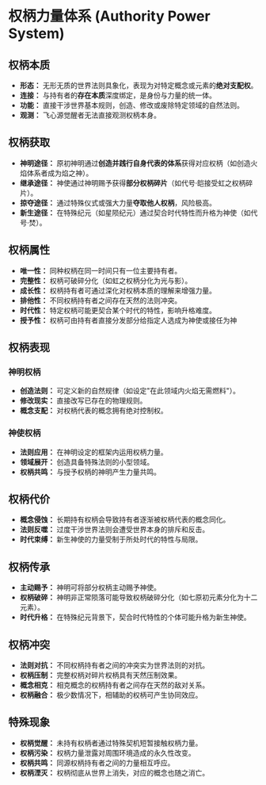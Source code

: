 # 权柄力量体系 (Authority Power System)

## 权柄本质
- **形态：** 无形无质的世界法则具象化，表现为对特定概念或元素的**绝对支配权**。
- **连接：** 与持有者的**存在本质**深度绑定，是身份与力量的统一体。
- **功能：** 直接干涉世界基本规则，创造、修改或废除特定领域的自然法则。
- **观测：** 飞心源觉醒者无法直接观测权柄本身。

## 权柄获取
- **神明途径：** 原初神明通过**创造并践行自身代表的体系**获得对应权柄（如创造火焰体系者成为焰之神）。
- **继承途径：** 神使通过神明赐予获得**部分权柄碎片**（如代号·皑接受虹之权柄碎片）。
- **掠夺途径：** 通过特殊仪式或强大力量**夺取他人权柄**，风险极高。
- **新生途径：** 在特殊纪元（如星陨纪元）通过契合时代特性而升格为神使（如代号·焚）。

## 权柄属性
- **唯一性：** 同种权柄在同一时间只有一位主要持有者。
- **完整性：** 权柄可破碎分化（如虹之权柄分化为光与影）。
- **成长性：** 权柄持有者可通过深化对权柄本质的理解来增强力量。
- **排他性：** 不同权柄持有者之间存在天然的法则冲突。
- **时代性：** 特定权柄可能更契合某个时代的特性，影响升格难度。
- **授予性：** 权柄可由持有者直接分发部分给指定人选成为神使或接任为神

## 权柄表现
### 神明权柄
- **创造法则：** 可定义新的自然规律（如设定"在此领域内火焰无需燃料"）。
- **修改现实：** 直接改写已存在的物理规则。
- **概念支配：** 对权柄代表的概念拥有绝对控制权。

### 神使权柄
- **法则应用：** 在神明设定的框架内运用权柄力量。
- **领域展开：** 创造具备特殊法则的小型领域。
- **权柄共鸣：** 与授予权柄的神明产生力量共鸣。

## 权柄代价
- **概念侵蚀：** 长期持有权柄会导致持有者逐渐被权柄代表的概念同化。
- **法则反噬：** 过度干涉世界法则会遭受世界本身的排斥和反击。
- **时代束缚：** 新生神使的力量受制于所处时代的特性与局限。

## 权柄传承
- **主动赐予：** 神明可将部分权柄主动赐予神使。
- **权柄破碎：** 神明非正常陨落可能导致权柄破碎分化（如七原初元素分化为十二元素）。
- **时代升格：** 在特殊纪元背景下，契合时代特性的个体可能升格为新生神使。

## 权柄冲突
- **法则对抗：** 不同权柄持有者之间的冲突实为世界法则的对抗。
- **权柄压制：** 完整权柄对碎片权柄具有天然压制效果。
- **概念相克：** 相克概念的权柄持有者之间存在天然的敌对关系。
- **权柄融合：** 极少数情况下，相辅助的权柄可产生协同效应。

## 特殊现象
- **权柄觉醒：** 未持有权柄者通过特殊契机短暂接触权柄力量。
- **权柄污染：** 权柄力量泄露对周围环境造成的永久性改变。
- **权柄共鸣：** 同源权柄持有者之间的力量相互呼应。
- **权柄湮灭：** 权柄彻底从世界上消失，对应的概念也随之消亡。
